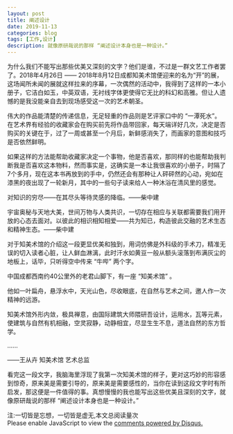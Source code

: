 ```yaml
---
layout: post
title: 阐述设计
date: 2019-11-13
categories: blog
tags: [工作,设计]
description: 就像原研哉说的那样 “阐述设计本身也是一种设计。”
---
```


为什么我们不能写出那些优美又深刻的文字？他们是谁，不过是一群文艺工作者罢了。2018年4月26日 —— 2018年8月12日成都知美术馆便迎来的名为“开”的展，这场闻所未闻的展就这样拉来的序幕，一次偶然的活动中，我得到了这样的一本小册子，它洁白如玉，中英双语，无衬线字体更使得它无比的科幻和高雅。但让人遗憾的是我没能亲自去到现场感受这一次的艺术朝圣。

伟大的作品能清楚的传递信息，无足轻重的作品则是艺评家口中的 “一潭死水”。 在艺术界有经验的收藏家会在购买前先将作品带回家，每天端详好几次，决定是否购买的关键在于，过了一周或甚至一个月后，新鲜感消失了，而画家的意图和技巧是否依然鲜明。

如果这样的方法能帮助收藏家决定一个事物，他是否喜欢，那同样的也能帮助我判断我是否喜欢这本物料，然而事实是，这确实是一本让我很喜欢的小册子，时隔了7个多月，现在这本书再放到的手中，仍然还会有那种让人砰砰然的心动，宛如在漆黑的夜出现了一轮新月，其中的一些句子读来给人一种沐浴在清风里的感觉。

对知识的穷尽——在其尽头等待灵感的降临。——柴中建

宇宙奥秘与天地大美，世间万物与人类共识，一切存在相应与关联都需要我们用开放的心态去面对。以彼此的相识相知相爱——共为知已，构造彼此交融的艺术生态和精神生态。——柴中建

对于知美术馆的介绍这一段更显优美和独到，用词仿佛是外科级的手术刀，精准无误的切入读者心脏，让人鲜血淋漓，此时汗水如黄豆一般从额头滚落到布满灰尘的地板上，话毕，只听得空中传来 “牛哔” 两个字。

中国成都西南约40公里外的老君山脚下，有一座 “知美术馆” 。

他如一叶扁舟，悬浮水中，天光山色，尽收眼底，在自然与艺术之间，邀人作一次精神的远游。

知美术馆外形内敛，极具禅意，由国际建筑大师隈研吾设计，运用水，瓦等元素，使建筑与自然有机相融，空灵寂静，动静相宜，尽显生生不息，道法自然的东方哲学。

......

——王从卉 知美术馆 艺术总监

看完这一段文字，我脑海里浮现了我第一次知美术馆的样子，更对这巧妙的形容感到惊奇，原来美是需要引导的，原来美是需要感性的，当你在读到这段文字时有所启发，那这便是一件值得的事。真想慢慢的我也能写出这些优美且深刻的文字，就像原研哉说的那样 “阐述设计本身也是一种设计。”


<span id="busuanzi_container_page_pv">
  注:一切皆是忘想，一切皆是虚无,本文总阅读量<span id="busuanzi_value_page_pv"></span>次
</span>


<script id="dsq-count-scr" src="//huiweishijie.disqus.com/count.js" async></script>

<div id="disqus_thread"></div>
<script>

/**
*  RECOMMENDED CONFIGURATION VARIABLES: EDIT AND UNCOMMENT THE SECTION BELOW TO INSERT DYNAMIC VALUES FROM YOUR PLATFORM OR CMS.
*  LEARN WHY DEFINING THESE VARIABLES IS IMPORTANT: https://disqus.com/admin/universalcode/#configuration-variables*/
/*
var disqus_config = function () {
this.page.url = PAGE_URL;  // Replace PAGE_URL with your page's canonical URL variable
this.page.identifier = PAGE_IDENTIFIER; // Replace PAGE_IDENTIFIER with your page's unique identifier variable
};
*/
(function() { // DON'T EDIT BELOW THIS LINE
var d = document, s = d.createElement('script');
s.src = 'https://huiweishijie.disqus.com/embed.js';
s.setAttribute('data-timestamp', +new Date());
(d.head || d.body).appendChild(s);
})();
</script>
<noscript>Please enable JavaScript to view the <a href="https://disqus.com/?ref_noscript">comments powered by Disqus.</a></noscript>






